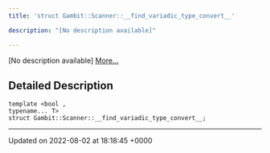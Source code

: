 ```yaml
---
title: 'struct Gambit::Scanner::__find_variadic_type_convert__'

description: "[No description available]"

---
```









[No description available] [More...](#detailed-description)

## Detailed Description

```
template <bool ,
typename... T>
struct Gambit::Scanner::__find_variadic_type_convert__;
```

-------------------------------

Updated on 2022-08-02 at 18:18:45 +0000